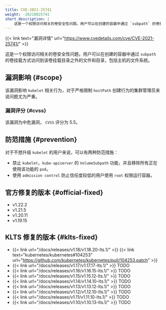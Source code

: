 ```yaml
---
title: CVE-2021-25741
weight: -20210025741
short_description: |
    这是一个权限访问相关的卷安全性问题。用户可以在创建的容器中通过 `subpath` 的卷挂载方式访问到该卷挂载目录之外的文件和目录，包括主机的文件系统。
---
```


{{< link text="漏洞详情" url="https://www.cvedetails.com/cve/CVE-2021-25741/" >}}

这是一个权限访问相关的卷安全性问题。用户可以在创建的容器中通过 `subpath` 的卷挂载方式访问到该卷挂载目录之外的文件和目录，包括主机的文件系统。

## 漏洞影响 {#scope}

该漏洞影响 `kubelet` 相关行为，对于严格限制 `hostPath` 创建行为的集群管理员来说问题尤为严重。

### 漏洞评分 {#cvss}

该漏洞为中危漏洞， `CVSS` 评分为 5.5。

## 防范措施 {#prevention}

对于不想升级 `kubelet` 的用户来说，可以有两种防范措施：
- 禁止 `kubelet`，`kube-apiserver` 的 `VolumeSubpath` 功能，并且移除所有正在使用该功能的 `pod`。
- 使用 `admission control` 防止信任度较低的用户使用 `root` 权限运行容器。

## 官方修复的版本 {#official-fixed}

- v1.22.2
- v1.21.5
- v1.20.11
- v1.19.15

## KLTS 修复的版本 {#klts-fixed}

- {{< link url="/docs/releases/v1.18/v1.18.20-lts.1/" >}} {{< link text="kubernetes/kubernetes#104253" url="https://github.com/kubernetes/kubernetes/pull/104253.patch" >}}
- {{< link url="/docs/releases/v1.17/v1.17.17-lts.1/" >}} TODO
- {{< link url="/docs/releases/v1.16/v1.16.15-lts.1/" >}} TODO
- {{< link url="/docs/releases/v1.15/v1.15.12-lts.1/" >}} TODO
- {{< link url="/docs/releases/v1.14/v1.14.10-lts.1/" >}} TODO
- {{< link url="/docs/releases/v1.13/v1.13.12-lts.1/" >}} TODO
- {{< link url="/docs/releases/v1.12/v1.12.10-lts.1/" >}} TODO
- {{< link url="/docs/releases/v1.11/v1.11.10-lts.1/" >}} TODO
- {{< link url="/docs/releases/v1.10/v1.10.13-lts.1/" >}} TODO
